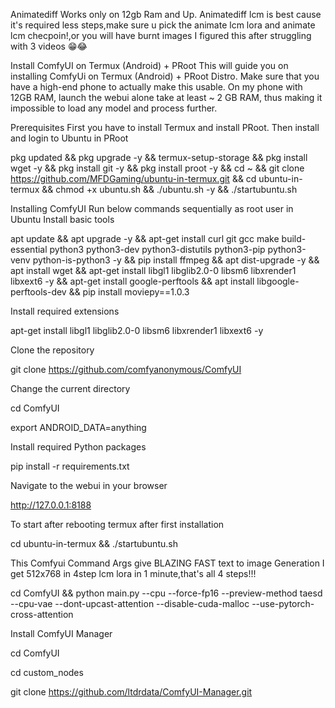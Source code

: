 Animatediff Works only on 12gb Ram and Up.
Animatediff lcm is best cause it's required less steps,make sure u pick the animate lcm lora and animate lcm checpoin!,or you will have burnt images
I figured this after struggling with 3 videos 😁😂





Install ComfyUI on Termux (Android) + PRoot This will guide you on installing ComfyUi on Termux (Android) + PRoot Distro. Make sure that you have a high-end phone to actually make this usable. On my phone with 12GB RAM, launch the webui alone take at least ~ 2 GB RAM, thus making it impossible to load any model and process further.

Prerequisites First you have to install Termux and install PRoot. Then install and login to Ubuntu in PRoot


pkg updated && pkg upgrade -y && termux-setup-storage && pkg install wget -y && pkg install git -y && pkg install proot -y && cd ~ && git clone https://github.com/MFDGaming/ubuntu-in-termux.git && cd ubuntu-in-termux && chmod +x ubuntu.sh && ./ubuntu.sh -y && ./startubuntu.sh

Installing ComfyUI Run below commands sequentially as root user in Ubuntu
Install basic tools

apt update && apt upgrade -y && apt-get install curl git gcc make build-essential python3 python3-dev python3-distutils python3-pip python3-venv python-is-python3 -y && pip install ffmpeg && apt dist-upgrade -y && apt install wget && apt-get install libgl1 libglib2.0-0 libsm6 libxrender1 libxext6 -y && apt-get install google-perftools &&
apt install libgoogle-perftools-dev && pip install moviepy==1.0.3

Install required extensions

apt-get install libgl1 libglib2.0-0 libsm6 libxrender1 libxext6 -y

Clone the repository

git clone https://github.com/comfyanonymous/ComfyUI

Change the current directory

cd ComfyUI

export ANDROID_DATA=anything

Install required Python packages

pip install -r requirements.txt


Navigate to the webui in your browser

http://127.0.0.1:8188

To start after rebooting termux after first installation

cd ubuntu-in-termux && ./startubuntu.sh

This Comfyui Command Args give BLAZING FAST text to image Generation I get 512x768 in 4step
lcm lora in 1 minute,that's all 4 steps!!! 


cd ComfyUI && python main.py --cpu --force-fp16 --preview-method taesd --cpu-vae --dont-upcast-attention --disable-cuda-malloc --use-pytorch-cross-attention


Install ComfyUI Manager

cd ComfyUI

cd custom_nodes

git clone https://github.com/ltdrdata/ComfyUI-Manager.git